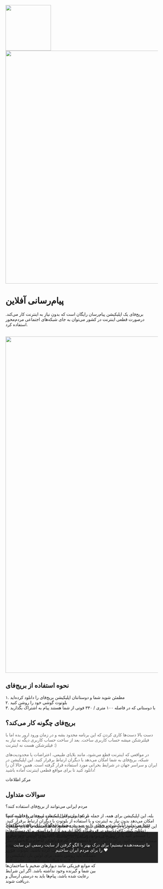 <!DOCTYPE html>
<html data-wf-page="62f545e1af7b5bda7529f769" data-wf-site="62f5450c6edd6e2b1429d906" lang="fa-IR" class="w-mod-js w-mod-touch wf-oswald-n7-active wf-oswald-n4-active wf-oswald-n5-active wf-oswald-n2-active wf-oswald-n6-active wf-oswald-n3-active wf-active w-mod-ix">
<head>
<style>
.wf-force-outline-none[tabindex="-1"]:focus{outline:none;}
body {
    background-image: url('https://www.transparenttextures.com/patterns/notebook.png');
    background-repeat: repeat;
    background-size: auto;
}
</style>
<meta charset="utf-8">
<meta content="width=device-width, initial-scale=1" name="viewport">
<script src="https://ajax.googleapis.com/ajax/libs/webfont/1.6.26/webfont.js" type="text/javascript"></script>
<link rel="stylesheet" href="https://fonts.googleapis.com/css?family=Oswald:200,300,400,500,600,700" media="all">
<script type="text/javascript">WebFont.load({google: {families: ["Oswald:200,300,400,500,600,700"]}});</script>
<script type="text/javascript">!function(o,c){var n=c.documentElement,t=" w-mod-";n.className+=t+"js",("ontouchstart"in o||o.DocumentTouch&&c instanceof DocumentTouch)&&(n.className+=t+"touch")}(window,document);</script>
<link href="https://bridgefy.me/wp-content/themes/bridgefysdkbeta/assets/images/favicon.png?v=1661459368" rel="shortcut icon" type="image/x-icon">
<link href="https://bridgefy.me/wp-content/themes/bridgefysdkbeta/assets/images/webclip.png?v=1661459368" rel="apple-touch-icon">
<meta name="apple-itunes-app" content="app-id=975776347, app-argument=myURL">
<style>.quick_form_7_css * {-webkit-box-sizing: border-box !important; -moz-box-sizing: border-box !important; box-sizing: border-box !important; overflow-wrap: break-word} @media only screen and (max-width: 600px) {.quick_form_7_css[name="SIGNUP_BODY"] {width: 100% !important; min-width: 100% !important; margin: 0px auto !important; padding: 0px !important} .SIGNUP_FLD {width: 90% !important; margin: 15px 5% !important; padding: 0px !important} .SIGNUP_FLD input {margin: 0 !important}}</style>
<title>اپلیکیشن بریج‌فای – بریج‌فای</title>
<meta name="robots" content="max-image-preview:large">
<script>window._wpemojiSettings = {"baseUrl":"https:\/\/s.w.org\/images\/core\/emoji\/14.0.0\/72x72\/","ext":".png","svgUrl":"https:\/\/s.w.org\/images\/core\/emoji\/14.0.0\/svg\/","svgExt":".svg","source":{"concatemoji":"https:\/\/bridgefy.me\/wp-includes\/js\/wp-emoji-release.min.js?ver=6.2.3"}}; !function(e,a,t){var n,r,o,i=a.createElement("canvas"),p=i.getContext&&i.getContext("2d");function s(e,t){p.clearRect(0,0,i.width,i.height),p.fillText(e,0,0);e=i.toDataURL();return p.clearRect(0,0,i.width,i.height),p.fillText(t,0,0),e===i.toDataURL()}function c(e){var t=a.createElement("script");t.src=e,t.defer=t.type="text/javascript",a.getElementsByTagName("head")[0].appendChild(t)}for(o=Array("flag","emoji"),t.supports={everything:!0,everythingExceptFlag:!0},r=0;r<o.length;r++)t.supports[o[r]]=function(e){if(p&&p.fillText)switch(p.textBaseline="top",p.font="600 32px Arial",e){case"flag":return s("\ud83c\udff3\ufe0f\u200d\u26a7\ufe0f","\ud83c\udff3\ufe0f\u200b\u26a7\ufe0f")?!1:!s("\ud83c\uddfa\ud83c\uddf3","\ud83c\uddfa\u200b\ud83c\uddf3")&&!s("\ud83c\udff4\udb40\udc67\udb40\udc62\udb40\udc65\udb40\udc6e\udb40\udc67\udb40\udc7f","\ud83c\udff4\u200b\udb40\udc67\u200b\udb40\udc62\u200b\udb40\udc65\u200b\udb40\udc6e\u200b\udb40\udc67\u200b\udb40\udc7f");case"emoji":return!s("\ud83e\udef1\ud83c\udffb\u200d\ud83e\udef2\ud83c\udfff","\ud83e\udef1\ud83c\udffb\u200b\ud83e\udef2\ud83c\udfff")}return!1}(o[r]),t.supports.everything=t.supports.everything&&t.supports[o[r]],"flag"!==o[r]&&(t.supports.everythingExceptFlag=t.supports.everythingExceptFlag&&t.supports[o[r]]);t.supports.everythingExceptFlag=t.supports.everythingExceptFlag&&!t.supports.flag,t.DOMReady=!1,t.readyCallback=function(){t.DOMReady=!0},t.supports.everything||(n=function(){t.readyCallback()},a.addEventListener?(a.addEventListener("DOMContentLoaded",n,!1),e.addEventListener("load",n,!1)):(e.attachEvent("onload",n),a.attachEvent("onreadystatechange",function(){"complete"===a.readyState&&t.readyCallback()})),(e=t.source||{}).concatemoji?c(e.concatemoji):e.wpemoji&&e.twemoji&&(c(e.twemoji),c(e.wpemoji)))}(window,document,window._wpemojiSettings);</script>
<style>img.wp-smiley, img.emoji {display: inline !important; border: none !important; box-shadow: none !important; height: 1em !important; width: 1em !important; margin: 0 0.07em !important; vertical-align: -0.1em !important; background: none !important; padding: 0 !important;}</style>
<link rel="stylesheet" id="sgr_main-css" href="https://bridgefy.me/wp-content/plugins/simple-google-recaptcha/sgr.css?ver=1660837404" media="all">
<link rel="stylesheet" id="normalize-css" href="https://bridgefy.me/wp-content/themes/bridgefysdkbeta/assets/css/normalize.css?ver=1661459368" media="all">
<link rel="stylesheet" id="webflow-css" href="https://bridgefy.me/wp-content/themes/bridgefysdkbeta/assets/css/webflow.css?ver=1661459368" media="all">
<link rel="stylesheet" id="bridgefy2022webflow-css" href="https://bridgefy.me/wp-content/themes/bridgefysdkbeta/assets/css/bridgefy2022.webflow.css?ver=1661459368" media="all">
<link rel="stylesheet" id="wp-block-library-css" href="https://bridgefy.me/wp-includes/css/dist/block-library/style.min.css?ver=6.2.3" media="all">
<style id="wp-block-library-theme-inline-css">.wp-block-audio figcaption{color:#555;font-size:13px;text-align:center}.is-dark-theme .wp-block-audio figcaption{color:hsla(0,0%,100%,.65)}.wp-block-audio{margin:0 0 1em}.wp-block-code{border:1px solid #ccc;border-radius:4px;font-family:Menlo,Consolas,monaco,monospace;padding:.8em 1em}.wp-block-embed figcaption{color:#555;font-size:13px;text-align:center}.is-dark-theme .wp-block-embed figcaption{color:hsla(0,0%,100%,.65)}.wp-block-embed{margin:0 0 1em}.blocks-gallery-caption{color:#555;font-size:13px;text-align:center}.is-dark-theme .blocks-gallery-caption{color:hsla(0,0%,100%,.65)}.wp-block-image figcaption{color:#555;font-size:13px;text-align:center}.is-dark-theme .wp-block-image figcaption{color:hsla(0,0%,100%,.65)}.wp-block-image{margin:0 0 1em}.wp-block-pullquote{border-bottom:4px solid;border-top:4px solid;color:currentColor;margin-bottom:1.75em}.wp-block-pullquote cite,.wp-block-pullquote footer,.wp-block-pullquote__citation{color:currentColor;font-size:.8125em;font-style:normal;text-transform:uppercase}.wp-block-quote{border-left:.25em solid;margin:0 0 1.75em;padding-left:1em}.wp-block-quote cite,.wp-block-quote footer{color:currentColor;font-size:.8125em;font-style:normal;position:relative}.wp-block-quote.has-text-align-right{border-left:none;border-right:.25em solid;padding-left:0;padding-right:1em}.wp-block-quote.has-text-align-center{border:none;padding-left:0}.wp-block-quote.is-large,.wp-block-quote.is-style-large,.wp-block-quote.is-style-plain{border:none}.wp-block-search .wp-block-search__label{font-weight:700}.wp-block-search__button{border:1px solid #ccc;padding:.375em .625em}:where(.wp-block-group.has-background){padding:1.25em 2.375em}.wp-block-separator.has-css-opacity{opacity:.4}.wp-block-separator{border:none;border-bottom:2px solid;margin-left:auto;margin-right:auto}.wp-block-separator.has-alpha-channel-opacity{opacity:1}.wp-block-separator:not(.is-style-wide):not(.is-style-dots){width:100px}.wp-block-separator.has-background:not(.is-style-dots){border-bottom:none;height:1px}.wp-block-separator.has-background:not(.is-style-wide):not(.is-style-dots){height:2px}.wp-block-table{margin:0 0 1em}.wp-block-table td,.wp-block-table th{word-break:normal}.wp-block-table figcaption{color:#555;font-size:13px;text-align:center}.is-dark-theme .wp-block-table figcaption{color:hsla(0,0%,100%,.65)}.wp-block-video figcaption{color:#555;font-size:13px;text-align:center}.is-dark-theme .wp-block-video figcaption{color:hsla(0,0%,100%,.65)}.wp-block-video{margin:0 0 1em}.wp-block-template-part.has-background{margin-bottom:0;margin-top:0;padding:1.25em 2.375em}</style>
<link rel="stylesheet" id="classic-theme-styles-css" href="https://bridgefy.me/wp-includes/css/classic-themes.min.css?ver=6.2.3" media="all">
<style id="global-styles-inline-css">body{--wp--preset--color--black: #000000;--wp--preset--color--cyan-bluish-gray: #abb8c3;--wp--preset--color--white: #ffffff;--wp--preset--color--pale-pink: #f78da7;--wp--preset--color--vivid-red: #cf2e2e;--wp--preset--color--luminous-vivid-orange: #ff6900;--wp--preset--color--luminous-vivid-amber: #fcb900;--wp--preset--color--light-green-cyan: #7bdcb5;--wp--preset--color--vivid-green-cyan: #00d084;--wp--preset--color--pale-cyan-blue: #8ed1fc;--wp--preset--color--vivid-cyan-blue: #0693e3;--wp--preset--color--vivid-purple: #9b51e0;--wp--preset--gradient--vivid-cyan-blue-to-vivid-purple: linear-gradient(135deg,rgba(6,147,227,1) 0%,rgb(155,81,224) 100%);--wp--preset--gradient--light-green-cyan-to-vivid-green-cyan: linear-gradient(135deg,rgb(122,220,180) 0%,rgb(0,208,130) 100%);--wp--preset--gradient--luminous-vivid-amber-to-luminous-vivid-orange: linear-gradient(135deg,rgba(252,185,0,1) 0%,rgba(255,105,0,1) 100%);--wp--preset--gradient--luminous-vivid-orange-to-vivid-red: linear-gradient(135deg,rgba(255,105,0,1) 0%,rgb(207,46,46) 100%);--wp--preset--gradient--very-light-gray-to-cyan-bluish-gray: linear-gradient(135deg,rgb(238,238,238) 0%,rgb(169,184,195) 100%);--wp--preset--gradient--cool-to-warm-spectrum: linear-gradient(135deg,rgb(74,234,220) 0%,rgb(151,120,209) 20%,rgb(207,42,186) 40%,rgb(238,44,130) 60%,rgb(251,105,98) 80%,rgb(254,248,76) 100%);--wp--preset--gradient--blush-light-purple: linear-gradient(135deg,rgb(255,206,236) 0%,rgb(152,150,240) 100%);--wp--preset--gradient--blush-bordeaux: linear-gradient(135deg,rgb(254,205,165) 0%,rgb(254,45,45) 50%,rgb(107,0,62) 100%);--wp--preset--gradient--luminous-dusk: linear-gradient(135deg,rgb(255,203,112) 0%,rgb(199,81,192) 50%,rgb(65,88,208) 100%);--wp--preset--gradient--pale-ocean: linear-gradient(135deg,rgb(255,245,203) 0%,rgb(182,227,212) 50%,rgb(51,167,181) 100%);--wp--preset--gradient--electric-grass: linear-gradient(135deg,rgb(202,248,128) 0%,rgb(113,206,126) 100%);--wp--preset--gradient--midnight: linear-gradient(135deg,rgb(2,3,129) 0%,rgb(40,116,252) 100%);--wp--preset--duotone--dark-grayscale: url('#wp-duotone-dark-grayscale');--wp--preset--duotone--grayscale: url('#wp-duotone-grayscale');--wp--preset--duotone--purple-yellow: url('#wp-duotone-purple-yellow');--wp--preset--duotone--blue-red: url('#wp-duotone-blue-red');--wp--preset--duotone--midnight: url('#wp-duotone-midnight');--wp--preset--duotone--magenta-yellow: url('#wp-duotone-magenta-yellow');--wp--preset--duotone--purple-green: url('#wp-duotone-purple-green');--wp--preset--duotone--blue-orange: url('#wp-duotone-blue-orange');--wp--preset--font-size--small: 13px;--wp--preset--font-size--medium: 20px;--wp--preset--font-size--large: 36px;--wp--preset--font-size--x-large: 42px;--wp--preset--spacing--20: 0.44rem;--wp--preset--spacing--30: 0.67rem;--wp--preset--spacing--40: 1rem;--wp--preset--spacing--50: 1.5rem;--wp--preset--spacing--60: 2.25rem;--wp--preset--spacing--70: 3.38rem;--wp--preset--spacing--80: 5.06rem;--wp--preset--shadow--natural: 6px 6px 9px rgba(0, 0, 0, 0.2);--wp--preset--shadow--deep: 12px 12px 50px rgba(0, 0, 0, 0.4);--wp--preset--shadow--sharp: 6px 6px 0px rgba(0, 0, 0, 0.2);--wp--preset--shadow--outlined: 6px 6px 0px -3px rgba(255, 255, 255, 1), 6px 6px rgba(0, 0, 0, 1);--wp--preset--shadow--crisp: 6px 6px 0px rgba(0, 0, 0, 1);}:where(.is-layout-flex){gap: 0.5em;}body .is-layout-flow > .alignleft{float: left;margin-inline-start: 0;margin-inline-end: 2em;}body .is-layout-flow > .alignright{float: right;margin-inline-start: 2em;margin-inline-end: 0;}body .is-layout-flow > .aligncenter{margin-left: auto !important;margin-right: auto !important;}body .is-layout-constrained > .alignleft{float: left;margin-inline-start: 0;margin-inline-end: 2em;}body .is-layout-constrained > .alignright{float: right;margin-inline-start: 2em;margin-inline-end: 0;}body .is-layout-constrained > .aligncenter{margin-left: auto !important;margin-right: auto !important;}body .is-layout-constrained > :where(:not(.alignleft):not(.alignright):not(.alignfull)){max-width: var(--wp--style--global--content-size);margin-left: auto !important;margin-right: auto !important;}body .is-layout-constrained > .alignwide{max-width: var(--wp--style--global--wide-size);}body .is-layout-flex{display: flex;}body .is-layout-flex{flex-wrap: wrap;align-items: center;}body .is-layout-flex > *{margin: 0;}:where(.wp-block-columns.is-layout-flex){gap: 2em;}.has-black-color{color: var(--wp--preset--color--black) !important;}.has-cyan-bluish-gray-color{color: var(--wp--preset--color--cyan-bluish-gray) !important;}.has-white-color{color: var(--wp--preset--color--white) !important;}.has-pale-pink-color{color: var(--wp--preset--color--pale-pink) !important;}.has-vivid-red-color{color: var(--wp--preset--color--vivid-red) !important;}.has-luminous-vivid-orange-color{color: var(--wp--preset--color--luminous-vivid-orange) !important;}.has-luminous-vivid-amber-color{color: var(--wp--preset--color--luminous-vivid-amber) !important;}.has-light-green-cyan-color{color: var(--wp--preset--color--light-green-cyan) !important;}.has-vivid-green-cyan-color{color: var(--wp--preset--color--vivid-green-cyan) !important;}.has-pale-cyan-blue-color{color: var(--wp--preset--color--pale-cyan-blue) !important;}.has-vivid-cyan-blue-color{color: var(--wp--preset--color--vivid-cyan-blue) !important;}.has-vivid-purple-color{color: var(--wp--preset--color--vivid-purple) !important;}.has-black-background-color{background-color: var(--wp--preset--color--black) !important;}.has-cyan-bluish-gray-background-color{background-color: var(--wp--preset--color--cyan-bluish-gray) !important;}.has-white-background-color{background-color: var(--wp--preset--color--white) !important;}.has-pale-pink-background-color{background-color: var(--wp--preset--color--pale-pink) !important;}.has-vivid-red-background-color{background-color: var(--wp--preset--color--vivid-red) !important;}.has-luminous-vivid-orange-background-color{background-color: var(--wp--preset--color--luminous-vivid-orange) !important;}.has-luminous-vivid-amber-background-color{background-color: var(--wp--preset--color--luminous-vivid-amber) !important;}.has-light-green-cyan-background-color{background-color: var(--wp--preset--color--light-green-cyan) !important;}.has-vivid-green-cyan-background-color{background-color: var(--wp--preset--color--vivid-green-cyan) !important;}.has-pale-cyan-blue-background-color{background-color: var(--wp--preset--color--pale-cyan-blue) !important;}.has-vivid-cyan-blue-background-color{background-color: var(--wp--preset--color--vivid-cyan-blue) !important;}.has-vivid-purple-background-color{background-color: var(--wp--preset--color--vivid-purple) !important;}.has-black-border-color{border-color: var(--wp--preset--color--black) !important;}.has-cyan-bluish-gray-border-color{border-color: var(--wp--preset--color--cyan-bluish-gray) !important;}.has-white-border-color{border-color: var(--wp--preset--color--white) !important;}.has-pale-pink-border-color{border-color: var(--wp--preset--color--pale-pink) !important;}.has-vivid-red-border-color{border-color: var(--wp--preset--color--vivid-red) !important;}.has-luminous-vivid-orange-border-color{border-color: var(--wp--preset--color--luminous-vivid-orange) !important;}.has-luminous-vivid-amber-border-color{border-color: var(--wp--preset--color--luminous-vivid-amber) !important;}.has-light-green-cyan-border-color{border-color: var(--wp--preset--color--light-green-cyan) !important;}.has-vivid-green-cyan-border-color{border-color: var(--wp--preset--color--vivid-green-cyan) !important;}.has-pale-cyan-blue-border-color{border-color: var(--wp--preset--color--pale-cyan-blue) !important;}.has-vivid-cyan-blue-border-color{border-color: var(--wp--preset--color--vivid-cyan-blue) !important;}.has-vivid-purple-border-color{border-color: var(--wp--preset--color--vivid-purple) !important;}.has-vivid-cyan-blue-to-vivid-purple-gradient-background{background: var(--wp--preset--gradient--vivid-cyan-blue-to-vivid-purple) !important;}.has-light-green-cyan-to-vivid-green-cyan-gradient-background{background: var(--wp--preset--gradient--light-green-cyan-to-vivid-green-cyan) !important;}.has-luminous-vivid-amber-to-luminous-vivid-orange-gradient-background{background: var(--wp--preset--gradient--luminous-vivid-amber-to-luminous-vivid-orange) !important;}.has-luminous-vivid-orange-to-vivid-red-gradient-background{background: var(--wp--preset--gradient--luminous-vivid-orange-to-vivid-red) !important;}.has-very-light-gray-to-cyan-bluish-gray-gradient-background{background: var(--wp--preset--gradient--very-light-gray-to-cyan-bluish-gray) !important;}.has-cool-to-warm-spectrum-gradient-background{background: var(--wp--preset--gradient--cool-to-warm-spectrum) !important;}.has-blush-light-purple-gradient-background{background: var(--wp--preset--gradient--blush-light-purple) !important;}.has-blush-bordeaux-gradient-background{background: var(--wp--preset--gradient--blush-bordeaux) !important;}.has-luminous-dusk-gradient-background{background: var(--wp--preset--gradient--luminous-dusk) !important;}.has-pale-ocean-gradient-background{background: var(--wp--preset--gradient--pale-ocean) !important;}.has-electric-grass-gradient-background{background: var(--wp--preset--gradient--electric-grass) !important;}.has-midnight-gradient-background{background: var(--wp--preset--gradient--midnight) !important;}.has-small-font-size{font-size: var(--wp--preset--font-size--small) !important;}.has-medium-font-size{font-size: var(--wp--preset--font-size--medium) !important;}.has-large-font-size{font-size: var(--wp--preset--font-size--large) !important;}.has-x-large-font-size{font-size: var(--wp--preset--font-size--x-large) !important;}
.wp-block-navigation a:where(:not(.wp-element-button)){color: inherit;}
:where(.wp-block-columns.is-layout-flex){gap: 2em;}
.wp-block-pullquote{font-size: 1.5em;line-height: 1.6;}
</style>
<link rel="stylesheet" id="udesly-common-css" href="https://bridgefy.me/wp-content/plugins/udesly-wp-app/assets/frontend/css/common.css?ver=3.0.0@beta49" media="all">
<script id="sgr_main-js-extra">var sgr_main = {"sgr_site_key":"6Lf254khAAAAAKWfux7ThhfvuJbBCPdPZ3hHx9BF"};</script>
<script src="https://bridgefy.me/wp-content/plugins/simple-google-recaptcha/sgr.js?ver=1660837404" id="sgr_main-js"></script>
<script src="https://bridgefy.me/wp-includes/js/jquery/jquery.min.js?ver=3.6.4" id="jquery-core-js"></script>
<script src="https://bridgefy.me/wp-includes/js/jquery/jquery-migrate.min.js?ver=3.4.0" id="jquery-migrate-js"></script>
<link rel="https://api.w.org/" href="https://bridgefy.me/wp-json/"><link rel="alternate" type="application/json" href="https://bridgefy.me/wp-json/wp/v2/pages/2236"><link rel="EditURI" type="application/rsd+xml" title="RSD" href="https://bridgefy.me/xmlrpc.php?rsd">
<link rel="wlwmanifest" type="application/wlwmanifest+xml" href="https://bridgefy.me/wp-includes/wlwmanifest.xml">
<meta name="generator" content="WordPress 6.2.3">
<link rel="canonical" href="https://bridgefy.me/app/">
<link rel="shortlink" href="https://bridgefy.me/?p=2236">
<link rel="alternate" type="application/json+oembed" href="https://bridgefy.me/wp-json/oembed/1.0/embed?url=https%3A%2F%2Fbridgefy.me%2Fapp%2F">
<link rel="alternate" type="text/xml+oembed" href="https://bridgefy.me/wp-json/oembed/1.0/embed?url=https%3A%2F%2Fbridgefy.me%2Fapp%2F&amp;format=xml">
<link rel="icon" href="https://bridgefy.me/wp-content/uploads/2024/05/cropped-Bridgefy-Official-Icon-2024-32x32.png" sizes="32x32">
<link rel="icon" href="https://bridgefy.me/wp-content/uploads/2024/05/cropped-Bridgefy-Official-Icon-2024-192x192.png" sizes="192x192">
<link rel="apple-touch-icon" href="https://bridgefy.me/wp-content/uploads/2024/05/cropped-Bridgefy-Official-Icon-2024-180x180.png">
<meta name="msapplication-TileImage" content="https://bridgefy.me/wp-content/uploads/2024/05/cropped-Bridgefy-Official-Icon-2024-270x270.png">
<style id="wp-custom-css">.faq_answernew {margin-top: 0px !important;} div.blog-feed {opacity: 1 !important;}</style>
<script src="//web.webformscr.com/apps/fc3/build/loader.js" async sp-form-id="0e1a892e97e690473bd25494b717ed3b4cc224626bbd7592bfde8dec63e527cd"></script>
<style>.sp-tip.sp-invalid {color: #f17c7c;} .sp-message.sp-message-success {color: cadetblue !important;} .sp-button-container {text-align: right; min-width: 180px !important;}</style>
<script src="//web.webformscr.com/apps/fc3/build/default-handler.js" async></script>
<script type="text/javascript" async src="//cdnjs.cloudflare.com/ajax/libs/mobile-detect/1.3.6/mobile-detect.min.js"></script>
<link rel="stylesheet" media="screen" href="//web.webformscr.com/apps/fc3/build/form-defaults.css?1758181175060">
</head>
<body data-rsssl="1" class="page-template-default page page-id-2236 wp-custom-logo wp-embed-responsive body-3">
<svg xmlns="http://www.w3.org/2000/svg" viewBox="0 0 0 0" width="0" height="0" focusable="false" role="none" style="visibility: hidden; position: absolute; left: -9999px; overflow: hidden;"><defs><filter id="wp-duotone-dark-grayscale"><feColorMatrix color-interpolation-filters="sRGB" type="matrix" values=" .299 .587 .114 0 0 .299 .587 .114 0 0 .299 .587 .114 0 0 .299 .587 .114 0 0 "></feColorMatrix><feComponentTransfer color-interpolation-filters="sRGB"><feFuncR type="table" tableValues="0 0.49803921568627"></feFuncR><feFuncG type="table" tableValues="0 0.49803921568627"></feFuncG><feFuncB type="table" tableValues="0 0.49803921568627"></feFuncB><feFuncA type="table" tableValues="1 1"></feFuncA></feComponentTransfer><feComposite in2="SourceGraphic" operator="in"></feComposite></filter></defs></svg>
<svg xmlns="http://www.w3.org/2000/svg" viewBox="0 0 0 0" width="0" height="0" focusable="false" role="none" style="visibility: hidden; position: absolute; left: -9999px; overflow: hidden;"><defs><filter id="wp-duotone-grayscale"><feColorMatrix color-interpolation-filters="sRGB" type="matrix" values=" .299 .587 .114 0 0 .299 .587 .114 0 0 .299 .587 .114 0 0 .299 .587 .114 0 0 "></feColorMatrix><feComponentTransfer color-interpolation-filters="sRGB"><feFuncR type="table" tableValues="0 1"></feFuncR><feFuncG type="table" tableValues="0 1"></feFuncG><feFuncB type="table" tableValues="0 1"></feFuncB><feFuncA type="table" tableValues="1 1"></feFuncA></feComponentTransfer><feComposite in2="SourceGraphic" operator="in"></feComposite></filter></defs></svg>
<svg xmlns="http://www.w3.org/2000/svg" viewBox="0 0 0 0" width="0" height="0" focusable="false" role="none" style="visibility: hidden; position: absolute; left: -9999px; overflow: hidden;"><defs><filter id="wp-duotone-purple-yellow"><feColorMatrix color-interpolation-filters="sRGB" type="matrix" values=" .299 .587 .114 0 0 .299 .587 .114 0 0 .299 .587 .114 0 0 .299 .587 .114 0 0 "></feColorMatrix><feComponentTransfer color-interpolation-filters="sRGB"><feFuncR type="table" tableValues="0.54901960784314 0.98823529411765"></feFuncR><feFuncG type="table" tableValues="0 1"></feFuncG><feFuncB type="table" tableValues="0.71764705882353 0.25490196078431"></feFuncB><feFuncA type="table" tableValues="1 1"></feFuncA></feComponentTransfer><feComposite in2="SourceGraphic" operator="in"></feComposite></filter></defs></svg>
<svg xmlns="http://www.w3.org/2000/svg" viewBox="0 0 0 0" width="0" height="0" focusable="false" role="none" style="visibility: hidden; position: absolute; left: -9999px; overflow: hidden;"><defs><filter id="wp-duotone-blue-red"><feColorMatrix color-interpolation-filters="sRGB" type="matrix" values=" .299 .587 .114 0 0 .299 .587 .114 0 0 .299 .587 .114 0 0 .299 .587 .114 0 0 "></feColorMatrix><feComponentTransfer color-interpolation-filters="sRGB"><feFuncR type="table" tableValues="0 1"></feFuncR><feFuncG type="table" tableValues="0 0.27843137254902"></feFuncG><feFuncB type="table" tableValues="0.5921568627451 0.27843137254902"></feFuncB><feFuncA type="table" tableValues="1 1"></feFuncA></feComponentTransfer><feComposite in2="SourceGraphic" operator="in"></feComposite></filter></defs></svg>
<svg xmlns="http://www.w3.org/2000/svg" viewBox="0 0 0 0" width="0" height="0" focusable="false" role="none" style="visibility: hidden; position: absolute; left: -9999px; overflow: hidden;"><defs><filter id="wp-duotone-midnight"><feColorMatrix color-interpolation-filters="sRGB" type="matrix" values=" .299 .587 .114 0 0 .299 .587 .114 0 0 .299 .587 .114 0 0 .299 .587 .114 0 0 "></feColorMatrix><feComponentTransfer color-interpolation-filters="sRGB"><feFuncR type="table" tableValues="0 0"></feFuncR><feFuncG type="table" tableValues="0 0.64705882352941"></feFuncG><feFuncB type="table" tableValues="0 1"></feFuncB><feFuncA type="table" tableValues="1 1"></feFuncA></feComponentTransfer><feComposite in2="SourceGraphic" operator="in"></feComposite></filter></defs></svg>
<svg xmlns="http://www.w3.org/2000/svg" viewBox="0 0 0 0" width="0" height="0" focusable="false" role="none" style="visibility: hidden; position: absolute; left: -9999px; overflow: hidden;"><defs><filter id="wp-duotone-magenta-yellow"><feColorMatrix color-interpolation-filters="sRGB" type="matrix" values=" .299 .587 .114 0 0 .299 .587 .114 0 0 .299 .587 .114 0 0 .299 .587 .114 0 0 "></feColorMatrix><feComponentTransfer color-interpolation-filters="sRGB"><feFuncR type="table" tableValues="0.78039215686275 1"></feFuncR><feFuncG type="table" tableValues="0 0.94901960784314"></feFuncG><feFuncB type="table" tableValues="0.35294117647059 0.47058823529412"></feFuncB><feFuncA type="table" tableValues="1 1"></feFuncA></feComponentTransfer><feComposite in2="SourceGraphic" operator="in"></feComposite></filter></defs></svg>
<svg xmlns="http://www.w3.org/2000/svg" viewBox="0 0 0 0" width="0" height="0" focusable="false" role="none" style="visibility: hidden; position: absolute; left: -9999px; overflow: hidden;"><defs><filter id="wp-duotone-purple-green"><feColorMatrix color-interpolation-filters="sRGB" type="matrix" values=" .299 .587 .114 0 0 .299 .587 .114 0 0 .299 .587 .114 0 0 .299 .587 .114 0 0 "></feColorMatrix><feComponentTransfer color-interpolation-filters="sRGB"><feFuncR type="table" tableValues="0.65098039215686 0.40392156862745"></feFuncR><feFuncG type="table" tableValues="0 1"></feFuncG><feFuncB type="table" tableValues="0.44705882352941 0.4"></feFuncB><feFuncA type="table" tableValues="1 1"></feFuncA></feComponentTransfer><feComposite in2="SourceGraphic" operator="in"></feComposite></filter></defs></svg>
<svg xmlns="http://www.w3.org/2000/svg" viewBox="0 0 0 0" width="0" height="0" focusable="false" role="none" style="visibility: hidden; position: absolute; left: -9999px; overflow: hidden;"><defs><filter id="wp-duotone-blue-orange"><feColorMatrix color-interpolation-filters="sRGB" type="matrix" values=" .299 .587 .114 0 0 .299 .587 .114 0 0 .299 .587 .114 0 0 .299 .587 .114 0 0 "></feColorMatrix><feComponentTransfer color-interpolation-filters="sRGB"><feFuncR type="table" tableValues="0.098039215686275 1"></feFuncR><feFuncG type="table" tableValues="0 0.66274509803922"></feFuncG><feFuncB type="table" tableValues="0.84705882352941 0.41960784313725"></feFuncB><feFuncA type="table" tableValues="1 1"></feFuncA></feComponentTransfer><feComposite in2="SourceGraphic" operator="in"></feComposite></filter></defs></svg>
<div data-collapse="medium" data-animation="default" data-duration="400" data-w-id="304f5298-9b37-4684-b9f9-d8dcf084f874" data-easing="ease" data-easing2="ease" role="banner" class="navbar1_component home donate w-nav">
<div class="navbar1_container home">
<a href="/" aria-current="page" class="navbar1_logo-link w-nav-brand" data-link="a2f" aria-label="خانه"><img src="https://bridgefy.me/wp-content/themes/bridgefysdkbeta/assets/images/bridgefylogo1.svg" loading="lazy" width="150" alt="" data-img="in730e731a"></a>
<nav role="navigation" class="navbar1_menu-2 home w-nav-menu" style="transition: all; transform: translateY(0px) translateX(0px);">
<div class="navbar1_menu-buttons"><div class="navbar1_button-wrapper"></div></div>
</nav>
</div>
</div>
<div class="page-padding-4 first hero">
<div class="padding-vertical padding-xhuge">
<div class="w-layout-grid header2_component">
<img class="image-21" src="https://bridgefy.me/wp-content/themes/bridgefysdkbeta/assets/images/phone2.png" alt="" sizes="(max-width: 767px) 100vw, (max-width: 991px) 356.875px, (max-width: 1919px) 36vw, 31vw" data-w-id="4ef18d40-b284-acbc-8d93-54a32f4479ed" id="w-node-_4ef18d40-b284-acbc-8d93-54a32f4479ed-7529f769" loading="lazy" srcset="https://bridgefy.me/wp-content/themes/bridgefysdkbeta/assets/images/phone2-p-500.png 500w, https://bridgefy.me/wp-content/themes/bridgefysdkbeta/assets/images/phone2-p-800.png 800w, https://bridgefy.me/wp-content/themes/bridgefysdkbeta/assets/images/phone2-p-1080.png 1080w, https://bridgefy.me/wp-content/themes/bridgefysdkbeta/assets/images/phone2.png 1448w" data-img="i6e221d59" style="will-change: transform; transform: translate3d(0px, -112.982px, 0px) scale3d(1, 1, 1) rotateX(0deg) rotateY(0deg) rotateZ(0deg) skew(0deg, 0deg); transform-style: preserve-3d;">
<div class="header2_content">
<img src="https://bridgefy.me/wp-content/themes/bridgefysdkbeta/assets/images/6266b1aa800e592a99b17884_bridgefy-messenger-app2_.png" loading="lazy" width="766" sizes="(max-width: 479px) 100vw, (max-width: 991px) 90vw, (max-width: 1919px) 68vw, 766px" srcset="https://bridgefy.me/wp-content/themes/bridgefysdkbeta/assets/images/6266b1aa800e592a99b17884_bridgefy-messenger-app2_-p-500.png 500w, https://bridgefy.me/wp-content/themes/bridgefysdkbeta/assets/images/6266b1aa800e592a99b17884_bridgefy-messenger-app2_.png 870w" alt="" class="image-20" data-img="ina08f474">
<div class="margin-bottom margin-small">
<h1 class="heading-8">پیام‌رسانی آفلاین</h1>
</div>
<div class="margin-bottom margin-medium">
<p class="text-size-medium-4 hero bigger">بریج‌فای یک اپلیکیشن پیام‌رسان رایگان است که بدون نیاز به اینترنت کار می‌کند. درصورت قطعی اینترنت در کشور می‌توان به جای شبکه‌های اجتماعی مردم‌محور استفاده کرد.</p>
</div>
<a id="w-node-_4ef18d40-b284-acbc-8d93-54a32f4479f6-7529f769" href="https://apps.apple.com/us/app/bridgefy/id975776347/?utm_source=bridgefy-website&amp;utm_medium=website-ios&amp;utm_campaign=home-ios&amp;utm_content=app-store" target="_blank" class="link-block w-inline-block" data-link="a-7666d959"><img loading="lazy" src="https://bridgefy.me/wp-content/themes/bridgefysdkbeta/assets/images/apple.png" alt="" data-img="in3befed45"></a>
<a id="w-node-_4ef18d40-b284-acbc-8d93-54a32f4479f8-7529f769" href="https://play.google.com/store/apps/details?id=me.bridgefy.main&amp;referrer=utm_source=bridgefy&amp;utm_medium=website&amp;utm_term=demo-app&amp;utm_content=google-play" target="_blank" class="w-inline-block" data-link="a1273ff96"><img loading="lazy" src="https://bridgefy.me/wp-content/themes/bridgefysdkbeta/assets/images/google.png" alt="" class="image-19" data-img="in7e1ed772"></a>
</div>
</div>
<img src="https://bridgefy.me/wp-content/uploads/2022/08/bluetooth_background.png" width="1106" alt="" class="image-22 blue" data-img="i51bf5d43">
</div>
</div>
<div class="page-padding-5 homeee">
<div class="container-large-2">
<div class="padding-vertical padding-xhuge">
<div class="margin-bottom margin-xxlarge">
<div class="w-layout-grid layout89_component-2">
<div class="layout89_content-left-2">
<h2 class="heading-9 cases">نحوه استفاده از بریج‌فای</h2>
</div>
</div>
</div>
<div class="layout89_image-wrapper">
<div class="columns-6 w-row">
<div class="w-col w-col-4">
<div class="text-weight-semibold-4 cases">۱. مطمئن شوید شما و دوستانتان اپلیکیشن بریج‌فای را دانلود کرده‌اید</div>
<img src="https://bridgefy.me/wp-content/themes/bridgefysdkbeta/assets/images/step1.png" loading="lazy" data-w-id="d03f3a6b-45df-8f16-a625-8a520a6a940e" sizes="(max-width: 479px) 86vw, (max-width: 767px) 87vw, (max-width: 1919px) 28vw, 406.65625px" srcset="https://bridgefy.me/wp-content/themes/bridgefysdkbeta/assets/images/step1-p-500.png 500w, https://bridgefy.me/wp-content/themes/bridgefysdkbeta/assets/images/step1.png 714w" alt="" class="image-23 align" data-img="in71895b3a" style="will-change: transform; transform: translate3d(0px, 81px, 0px) scale3d(1, 1, 1) rotateX(0deg) rotateY(0deg) rotateZ(0deg) skew(0deg, 0deg); transform-style: preserve-3d;">
</div>
<div class="w-col w-col-4">
<div class="text-weight-semibold-4 cases">۲. بلوتوث گوشی خود را روشن کنید</div>
<img src="https://bridgefy.me/wp-content/themes/bridgefysdkbeta/assets/images/step2.png" loading="lazy" data-w-id="d03f3a6b-45df-8f16-a625-8a520a6a9416" sizes="(max-width: 479px) 86vw, (max-width: 767px) 87vw, (max-width: 1919px) 28vw, 406.65625px" srcset="https://bridgefy.me/wp-content/themes/bridgefysdkbeta/assets/images/step2-p-500.png 500w, https://bridgefy.me/wp-content/themes/bridgefysdkbeta/assets/images/step2.png 714w" alt="" class="image-23" data-img="in717b43b9" style="will-change: transform; transform: translate3d(0px, 81px, 0px) scale3d(1, 1, 1) rotateX(0deg) rotateY(0deg) rotateZ(0deg) skew(0deg, 0deg); transform-style: preserve-3d;">
</div>
<div class="w-col w-col-4">
<div class="text-weight-semibold-4 cases">۳. با دوستانی که در فاصله ۱۰۰ متری / ۳۳۰ فوتی از شما هستند پیام به اشتراک بگذارید</div>
<img src="https://bridgefy.me/wp-content/themes/bridgefysdkbeta/assets/images/step3.png" loading="lazy" data-w-id="d03f3a6b-45df-8f16-a625-8a520a6a941c" sizes="(max-width: 479px) 86vw, (max-width: 767px) 87vw, (max-width: 1919px) 28vw, 406.65625px" srcset="https://bridgefy.me/wp-content/themes/bridgefysdkbeta/assets/images/step3-p-500.png 500w, https://bridgefy.me/wp-content/themes/bridgefysdkbeta/assets/images/step3.png 714w" alt="" class="image-23" data-img="in716d2c38" style="will-change: transform; transform: translate3d(0px, 81px, 0px) scale3d(1, 1, 1) rotateX(0deg) rotateY(0deg) rotateZ(0deg) skew(0deg, 0deg); transform-style: preserve-3d;">
</div>
</div>
</div>
</div>
</div>
<section class="section-layout210-2">
<div class="page-padding-5">
<div class="container-large-2">
<div class="padding-vertical padding-xhuge">
<div class="w-layout-grid layout210_component-2">
<div class="layout210_image-wrapper">
<img src="https://bridgefy.me/wp-content/themes/bridgefysdkbeta/assets/images/g1.png" loading="lazy" data-w-id="9f872043-ab9a-a784-79da-7ed2b5648195" sizes="(max-width: 479px) 100vw, (max-width: 767px) 90vw, (max-width: 1919px) 41vw, 600px" srcset="https://bridgefy.me/wp-content/themes/bridgefysdkbeta/assets/images/g1-p-500.png 500w, https://bridgefy.me/wp-content/themes/bridgefysdkbeta/assets/images/g1-p-800.png 800w, https://bridgefy.me/wp-content/themes/bridgefysdkbeta/assets/images/g1.png 1000w" alt="" data-img="i46d137f" style="will-change: transform; transform: translate3d(0px, 81px, 0px) scale3d(1, 1, 1) rotateX(0deg) rotateY(0deg) rotateZ(0deg) skew(0deg, 0deg); transform-style: preserve-3d;">
</div>
<div id="w-node-_9f872043-ab9a-a784-79da-7ed2b5648196-7529f769" class="layout210_content">
<div class="margin-bottom margin-xsmall sdkweb"></div>
<div class="margin-bottom margin-small">
<h2 class="heading-4">بریج‌فای چگونه کار می‌کند؟</h2>
</div>
<div class="margin-bottom margin-medium">
<p class="text-size-medium-4 homee work" style="color: #646464;">دست بالا دست‌ها کاری کردن که این برنامه محدود بشه و در زمان ورود ارور بده اما با فیلترشکن میشه حساب کاربری ساخت. بعد از ساخت حساب کاربری دیگه نه نیاز به فیلترشکن هست نه اینترنت :)</p>
<p class="text-size-medium-4 homee uses" style="color: #646464;">در مواقعی که اینترنت قطع می‌شود، مانند بلایای طبیعی، اعتراضات یا محدودیت‌های شبکه، بریج‌فای به شما امکان می‌دهد با دیگران ارتباط برقرار کنید. این اپلیکیشن در ایران و سراسر جهان در شرایط بحرانی مورد استفاده قرار گرفته است. همین حالا آن را دانلود کنید تا برای مواقع قطعی اینترنت آماده باشید!</p>
</div>
</div>
</div>
</div>
</div>
</section>
<div class="container-large-2">
<div class="div-block-6">
<div class="padding-vertical padding-xhuge faqs">
<div class="margin-bottom margin-xxlarge faqq _2">
<div class="max-width-large">
<div class="margin-bottom margin-small">
<div class="text-weight-semibold-4">مرکز اطلاعات</div>
<h2 class="heading-7 pricing _2">سوالات متداول</h2>
</div>
</div>
</div>
<div class="faq2_component">
<div class="faq2_accordion">
<div data-w-id="ea08ce9b-21fa-2d82-80dc-4bf915323a7d" class="faq2_question">
<div class="text-size-medium-2 text-weight-bold">مردم ایرانی می‌توانند از بریج‌فای استفاده کنند؟</div>
<img src="https://uploads-ssl.webflow.com/611612d8f3fe0984cee8d325/6168d2e454973af7dd55449c_icon_chevron.svg" loading="lazy" alt="" class="faq2_icon" data-img="in2d208ef2">
</div>
<div style="height: 0px;" class="faq2_answer">
<div style="margin-top: 0px !important;" class="faq_answernew">
<p>بله، این اپلیکیشن برای همه، از جمله مردم ایران، قابل استفاده است. بریج‌فای به شما امکان می‌دهد بدون نیاز به اینترنت و با استفاده از بلوتوث با دیگران ارتباط برقرار کنید. این اپلیکیشن به‌ویژه در مواقع قطعی اینترنت، مانند محدودیت‌های شبکه یا بلایای طبیعی، راه‌حلی مطمئن برای پیام‌رسانی است. کافی است آن را دانلود کنید، بلوتوث خود را روشن کنید و با دوستانتان در فاصله ۱۰۰ متری ارتباط برقرار کنید.</p>
</div>
</div>
</div>
<div class="faq2_accordion">
<div data-w-id="ea08ce9b-21fa-2d82-80dc-4bf915323a93" class="faq2_question">
<div class="text-size-medium-2 text-weight-bold">از کجا می‌توانم اپلیکیشن بریج‌فای را دانلود کنم؟</div>
<img src="https://uploads-ssl.webflow.com/611612d8f3fe0984cee8d325/6168d2e454973af7dd55449c_icon_chevron.svg" loading="lazy" alt="" class="faq2_icon" data-img="in2d208ef2">
</div>
<div style="height: 0px;" class="faq2_answer">
<div style="margin-top: 0px !important;" class="faq_answernew">
<p>شما می‌توانید اپلیکیشن بریج‌فای را به صورت مستقیم از گوگل پلی برای دستگاه‌های اندروید یا از اپ استور برای دستگاه‌های iOS دانلود کنید. کافی است در فروشگاه اپلیکیشن گوشی خود عبارت "Bridgefy" را جستجو کنید یا از لینک‌های موجود در این صفحه استفاده کنید. برای دانلود، ابتدا با استفاده از یک فیلترشکن به فروشگاه مورد نظر دسترسی پیدا کنید، اپلیکیشن را نصب کنید و سپس بدون نیاز به اینترنت از آن استفاده کنید.</p>
</div>
</div>
</div>
<div class="faq2_accordion">
<div data-w-id="ea08ce9b-21fa-2d82-80dc-4bf915323aa5" class="faq2_question">
<div class="text-size-medium-2 text-weight-bold">چرا پیام‌های من را دریافت نمی‌کنند؟</div>
<img src="https://uploads-ssl.webflow.com/611612d8f3fe0984cee8d325/6168d2e454973af7dd55449c_icon_chevron.svg" loading="lazy" alt="" class="faq2_icon" data-img="in2d208ef2" style="transform: translate3d(0px, 0px, 0px) scale3d(1, 1, 1) rotateX(0deg) rotateY(0deg) rotateZ(0deg) skew(0deg, 0deg); transform-style: preserve-3d;">
</div>
<div style="width: 309.143px; height: 0px;" class="faq2_answer">
<div style="margin-top: 0px !important;" class="faq_answernew">
<p>برای اطمینان از دریافت پیام‌هایتان، موارد زیر را بررسی کنید: گیرنده باید در فاصله ۱۰۰ متری (۳۳۰ فوتی) از شما باشد. هر دوی شما باید آخرین نسخه اپلیکیشن بریج‌فای را نصب کرده باشید. بلوتوث هر دو دستگاه باید روشن باشد. برای اولین بار، اپلیکیشن را با اینترنت باز کنید تا فعال شود. اطمینان حاصل کنید که موانع فیزیکی مانند دیوارهای ضخیم یا ساختمان‌ها بین شما و گیرنده وجود نداشته باشد. اگر این شرایط رعایت شده باشد، پیام‌ها باید به درستی ارسال و دریافت شوند.</p>
</div>
</div>
</div>
</div>
</div>
</div>
</div>
<div style="margin-top: 0; background-image: none; background-color: #252525; text-align: center; padding: 20px;" class="footer2_component">
<div class="page-padding">
<div class="container-large">
<div class="padding-vertical padding-medium">
<p class="text-size-medium-4" style="color: #ffffff;">ما توسعه‌دهنده نیستیم! برای درک بهتر با الگو گرفتن از سایت رسمی این سایت را برای مردم ایران ساختیم ❤</p>
</div>
</div>
</div>
</div>
<script type="text/javascript">var $ = window.jQuery;</script>
<script src="https://bridgefy.me/wp-content/themes/bridgefysdkbeta/assets/js/webflow.js?v=1661459368" type="text/javascript"></script>
<script type="text/javascript" src="https://gefy-zgph.maillist-manage.com/js/optin.min.js" onload="setupSF('sf3zb526a4c2f345f7e385cc430edf80f29911ee3201e3e38729ff3ae929cb0604eb','ZCFORMVIEW',false,'light',false,'0')"></script>
<script type="text/javascript">function runOnFormSubmit_sf3zb526a4c2f345f7e385cc430edf80f29911ee3201e3e38729ff3ae929cb0604eb(th){};</script>
<script>document.querySelectorAll('form[data-ajax-action="contact"] select[multiple]').forEach( select => {select.name = select.name + "[]";})</script>
<script id="udesly-frontend-js-extra">var udesly_frontend_options = {"plugins":{"woocommerce":false},"wp":{"ajax_url":"https:\/\/bridgefy.me\/wp-admin\/admin-ajax.php","lifespan":86400}};</script>
<script type="module" src="https://bridgefy.me/wp-content/plugins/udesly-wp-app/assets/frontend/js/udesly-frontend-scripts.js?ver=3.0.0@beta49"></script>
<style>.sp-force-hide {display: none;}.sp-form[sp-id="227655"] {display: block; background: rgba(0, 0, 0, 0); padding: 15px; width: 450px; max-width: 100%; border-radius: 8px; font-family: 'Vazir', Arial, sans-serif; background-repeat: no-repeat; background-position: center; background-size: auto; direction: rtl;}.sp-form[sp-id="227655"] input[type="checkbox"] {display: inline-block; opacity: 1; visibility: visible;}.sp-form[sp-id="227655"] .sp-form-fields-wrapper {margin: 0 auto; width: 420px;}.sp-form[sp-id="227655"] .sp-form-control {background: #ffffff; border-color: #cccccc; border-style: solid; border-width: 1px; font-size: 15px; padding-left: 8.75px; padding-right: 8.75px; border-radius: 25px; height: 35px; width: 100%;}.sp-form[sp-id="227655"] .sp-button-container {text-align: right; min-width: 180px !important;}</style>
</body>
</html>
